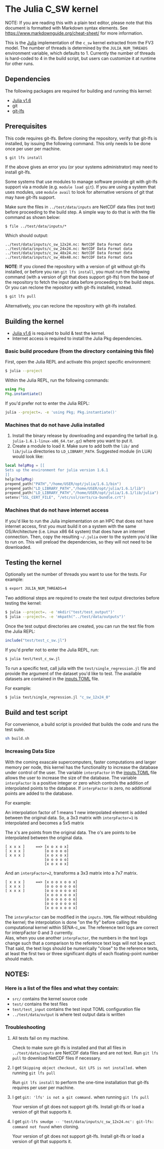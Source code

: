 # The Julia C_SW kernel

NOTE: If you are reading this with a plain text editor, please note that this document is
formatted with Markdown syntax elements.  See https://www.markdownguide.org/cheat-sheet/
for more information.

This is the [Julia](https://github.com/JuliaLang/julia) implementation of the `c_sw` kernel extracted from the FV3 model.  The number of threads is determined by
the `JULIA_NUM_THREADS` environment variable, which defaults to 1.  Currently the number of threads is hard-coded to 4 in
the build script, but users can customize it at runtime for other runs.

## Dependencies
The following packages are required for building and running this kernel:

* [Julia v1.6](https://julialang.org/downloads/) 
* git
* [git-lfs](https://git-lfs.github.com/)


## Prerequisites
This code requires git-lfs. Before cloning the repository, verify that git-lfs is installed, by issuing the following command. This only needs to be done once per user per machine.

```bash
$ git lfs install
```

If the above gives an error you (or your systems administrator) may need to install git-lfs.

Some systems that use modules to manage software provide git with git-lfs support via a
module (e.g. `module load git`).  If you are using a system that uses modules, use
`module avail` to look for alternative versions of git that may have git-lfs support.

Make sure the files in `../test/data/inputs` are NetCDF data files (not text) before proceeding to
the build step. A simple way to do that is with the file command as shown below:

```
$ file ../test/data/inputs/*
```
Which should output:
```
../test/data/inputs/c_sw_12x24.nc: NetCDF Data Format data
../test/data/inputs/c_sw_24x24.nc: NetCDF Data Format data
../test/data/inputs/c_sw_48x24.nc: NetCDF Data Format data
../test/data/inputs/c_sw_48x48.nc: NetCDF Data Format data
```

**NOTE**: If you cloned the repository with a version of git without git-lfs installed, or before you ran `git lfs install`, you
must run the following command (with a version of git that does support git-lfs) from the base
of the repository to fetch the input data before proceeding to the build steps. Or you can
reclone the repository with git-lfs installed, instead.

```bash
$ git lfs pull
```

Alternatively, you can reclone the repository with git-lfs installed.

## Building the kernel

* [Julia v1.6](https://julialang.org/downloads/) is required to build & test the kernel.
* Internet access is required to install the Julia Pkg dependencies. 


### Basic build procedure (from the directory containing this file)

First, open the Julia REPL and activate this project specific environment:

```bash
$ julia --project
```
Within the Julia REPL, run the following commands:

```julia 
using Pkg 
Pkg.instantiate()
```

If you'd prefer not to enter the Julia REPL: 

```bash 
julia --project=. -e 'using Pkg; Pkg.instantiate()'
```

### Machines that do not have Julia installed

1. Install the binary release by downloading and expanding the tarball (e.g. `julia-1.6.1-linux-x86_64.tar.gz`) where you want to put it.
2. Create a module to load it.  Make sure to add both the `lib/` and `lib/julia` directories to `LD_LIBRARY_PATH`.  Suggested module (in LUA) would look like:
```LUA
local helpMsg = [[
Sets up the environment for julia version 1.6.1
]]
help(helpMsg)
prepend_path("PATH","/home/USER/opt/julia/1.6.1/bin")
prepend_path("LD_LIBRARY_PATH","/home/USER/opt/julia/1.6.1/lib")
prepend_path("LD_LIBRARY_PATH","/home/USER/opt/julia/1.6.1/lib/julia")
setenv("SSL_CERT_FILE", "/etc/ssl/certs/ca-bundle.crt")
```

### Machines that do not have internet access 

If you'd like to run the Julia implementation on an HPC that does not have internet access, first you must build it on a system with the same OS/Architecture (i.e. Linux x86 64 system) that does have an internet connection. Then, copy the resulting `~/.julia` over to the system you'd like to run on. This will preload the dependencies, so they will not need to be downloaded.

## Testing the kernel

Optionally set the number of threads you want to use for the tests. For example:

```bash
$ export JULIA_NUM_THREADS=4
```

Two additional steps are required to create the test output directories before testing the kernel:

```bash
$ julia --project=. -e 'mkdir("test/test_output")'
$ julia --project=. -e 'mkpath("../test/data/outputs")'
```

Once the test output directories are created, you can run the test file from the Julia REPL: 

```julia 
include("test/test_c_sw.jl")
```

If you'd prefer not to enter the Julia REPL, run: 
```bash
$ julia test/test_c_sw.jl
```

To run a specific test, call julia with the `test/single_regression.jl` file and provide the argument of the dataset you'd like to test. The available datasets are contained in the [inputs.TOML](test/data/inputs/inputs.toml) file.

For example: 

```bash 
$ julia test/single_regression.jl "c_sw_12x24_0"
```

## Build and test script

For convenience, a build script is provided that builds the code and runs the test suite.

```bash
sh build.sh
```

### Increasing Data Size

With the coming exascale supercomputers, faster computations and larger memory per node, 
this kernel has the functionality to increase the database under control of the user.  The 
variable `interpFactor` in the [inputs.TOML](test/data/inputs/inputs.toml) file allows the user to increase the size of the 
database.  The variable `interpFactor` is a positive integer or zero which controls the 
addition of interpolated points to the database.  If `interpFactor` is zero, no additional 
points are added to the database.

For example:

An interpolation factor of 1 means 1 new interpolated element is added between 
the original data.  So, a 3x3 matrix with `interpFactor=1` is interpolated
and becomes a 5x5 matrix

The x's are points from the original data.  The o's are points to be interpolated 
between the original data. 

```
[ x x x ]     ==> [x o x o x]
[ x x x ]         [o o o o o]
[ x x x ]         [x o x o x]
                  [o o o o o]
                  [x o x o x]
```

And an `interpFactor=2`, transforms a 3x3 matrix into a 7x7 matrix.

```
[ x x x ]     ==> [x o o x o o x]
[ x x x ]         [o o o o o o o]
[ x x x ]         [o o o o o o o]
                  [x o o x o o x]
                  [o o o o o o o]
                  [o o o o o o o]
                  [x o o x o o x]
```
The `interpFactor` can be modified in the `inputs.TOML` file without rebuilding the kernel; 
the interpolation is done "on the fly" before calling the computational kernel within 
SENA-c_sw.  The reference text logs are correct for interpFactor 0 and 3 currently.  
Alas, when you use another `interpFactor`, the numbers in the text logs change such that 
a comparison to the reference text logs will not be exact.  That said, the text logs 
should be numerically "close" to the reference texts, at least the first two or three 
significant digits of each floating-point number should match.

## NOTES:

### Here is a list of the files and what they contain:

- `src/` contains the kernel source code
- `test/` contains the test files
- `test/test_input` contains the test input TOML configuration file
- `../test/data/output` is where test output data is written

### Troubleshooting

1. All tests fail on my machine.

    Check to make sure git-lfs is installed and that all files in `../test/data/inputs` are NetCDF 
    data files and are not text. Run `git lfs pull` to download NetCDF files if necessary.

2. I get `Skipping object checkout, Git LFS is not installed.` when running `git lfs pull`

    Run `git lfs install` to perform the one-time installation that git-lfs requires per user per machine.

3. I get `git: 'lfs' is not a git command.` when running `git lfs pull`

    Your version of git does not support git-lfs. Install git-lfs or load a version of git that supports it.

4. I get `git-lfs smudge -- 'test/data/inputs/c_sw_12x24.nc': git-lfs: command not found` when cloning.

    Your version of git does not support git-lfs. Install git-lfs or load a version of git that supports it.


